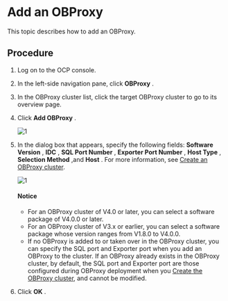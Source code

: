Add an OBProxy
===================================

This topic describes how to add an OBProxy.

Procedure
------------------------------

1. Log on to the OCP console.

2. In the left-side navigation pane, click **OBProxy** .

3. In the OBProxy cluster list, click the target OBProxy cluster to go to its overview page.

4. Click **Add OBProxy** .

   ![1](https://help-static-aliyun-doc.aliyuncs.com/assets/img/en-US/6704306461/p393987.png)

5. In the dialog box that appears, specify the following fields: **Software Version** , **IDC** , **SQL Port Number** , **Exporter Port Number** , **Host Type** , **Selection Method** ,and **Host** . For more information, see [Create an OBProxy cluster](../../500.quickstart/800.quickstart-create-an-obproxy-cluster.md).

   ![1](https://obbusiness-private.oss-cn-shanghai.aliyuncs.com/doc/img/ocp/402-en/%E6%96%B0%E5%A2%9Eobproxy1.png)

   <main id="explain" type='notice'>
   <h4>Notice</h4>
   <p><ul><li>For an OBProxy cluster of V4.0 or later, you can select a software package of V4.0.0 or later.</li><li>For an OBProxy cluster of V3.x or earlier, you can select a software package whose version ranges from V1.8.0 to V4.0.0.</li><li>If no OBProxy is added to or taken over in the OBProxy cluster, you can specify the SQL port and Exporter port when you add an OBProxy to the cluster. If an OBProxy already exists in the OBProxy cluster, by default, the SQL port and Exporter port are those configured during OBProxy deployment when you <a href="../../500.quickstart/800.quickstart-create-an-obproxy-cluster.md">Create the OBProxy cluster</a>, and cannot be modified.</li></ul></p>
   </main>

6. Click **OK** .
